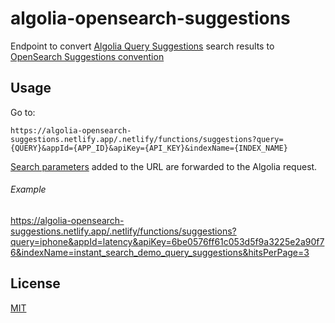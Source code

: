 # algolia-opensearch-suggestions

Endpoint to convert [Algolia Query Suggestions](https://www.algolia.com/doc/guides/getting-insights-and-analytics/leveraging-analytics-data/query-suggestions/) search results to [OpenSearch Suggestions convention](https://github.com/dewitt/opensearch/blob/c9ed38a524c53b61d582634b28e5e83af9f8f8ae/mediawiki/Specifications/OpenSearch/Extensions/Suggestions/1.1/Draft%201.wiki)

## Usage

Go to:

```
https://algolia-opensearch-suggestions.netlify.app/.netlify/functions/suggestions?query={QUERY}&appId={APP_ID}&apiKey={API_KEY}&indexName={INDEX_NAME}
```

[Search parameters](https://www.algolia.com/doc/api-reference/search-api-parameters/) added to the URL are forwarded to the Algolia request.

###### Example

https://algolia-opensearch-suggestions.netlify.app/.netlify/functions/suggestions?query=iphone&appId=latency&apiKey=6be0576ff61c053d5f9a3225e2a90f76&indexName=instant_search_demo_query_suggestions&hitsPerPage=3

## License

[MIT](LICENSE)
